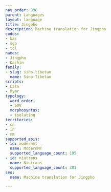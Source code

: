 ```yaml
---
nav_order: 998
parent: Languages
layout: language
title: Jingpho
description: Machine translation for Jingpho
codes:
- kac
- sgp
- tcl
names:
- Jingpho
- Kachin
family:
- slug: sino-tibetan
  name: Sino-Tibetan
scripts:
- Latn
- Mymr
typology:
  word_order:
  - SOV
  morphosyntax:
  - isolating
territories:
- cn
- in
- mm
supported_apis:
- id: modernmt
  name: ModernMT
  supported_language_count: 195
- id: niutrans
  name: Niutrans
  supported_language_count: 381
seo:
  name: Machine translation for Jingpho

---
```


